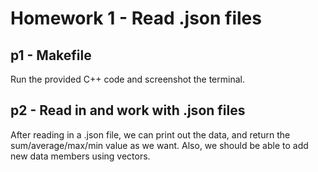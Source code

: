 # Homework 1 - Read .json files
## p1 - Makefile
Run the provided C++ code and screenshot the terminal.

## p2 - Read in and work with .json files
After reading in a .json file, we can print out the data, and return the sum/average/max/min value as we want.
Also, we should be able to add new data members using vectors.
